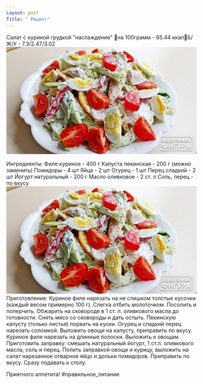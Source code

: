 ```yaml
---
Layout: post
Title: " Рецепт"
---
```

Салат с куриной грудкой "наслаждение"
🔸на 100грамм - 65.44 ккал🔸Б/Ж/У - 7.3/2.47/3.02![w](/image/w.jpg)

Ингредиенты:
Филе куриное - 400 г
Капуста пекинская - 200 г (можно заменить)
Помидоры - 4 шт
Яйца - 2 шт
Огурец - 1 шт
Перец сладкий - 2 шт
Йогурт натуральный - 200 г
Масло оливковое - 2 ст. л
Соль, перец - по вкусу
![w](/image/w.jpg)
Приготовление:
Куриное филе нарезать на не слишком толстые кусочки (каждый весом примерно 100 г). Слегка отбить молоточком. Посолить и поперчить. Обжарить на сковороде в 1 ст. л. оливкового масла до готовности. Снять мясо со сковороды и дать остыть. Пекинскую капусту (только листья) порвать на куски. Огурец и сладкий перец нарезать соломкой.
Выложить овощи на капусту, приправить по вкусу. Куриное филе нарезать на длинные полоски. Выложить к овощам. Приготовить заправку: смешать натуральный йогурт, 1 ст.л. оливкового масла, соль и перец. Полить заправкой овощи и курицу, выложить на салат нарезанное отварное яйцо и дольки помидоров. Приправить по вкусу.
Сразу подавать к столу. 

Приятного аппетита!
#правильное_питание